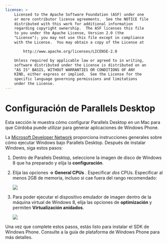 ```yaml
---
license: >
    Licensed to the Apache Software Foundation (ASF) under one
    or more contributor license agreements.  See the NOTICE file
    distributed with this work for additional information
    regarding copyright ownership.  The ASF licenses this file
    to you under the Apache License, Version 2.0 (the
    "License"); you may not use this file except in compliance
    with the License.  You may obtain a copy of the License at

        http://www.apache.org/licenses/LICENSE-2.0

    Unless required by applicable law or agreed to in writing,
    software distributed under the License is distributed on an
    "AS IS" BASIS, WITHOUT WARRANTIES OR CONDITIONS OF ANY
    KIND, either express or implied.  See the License for the
    specific language governing permissions and limitations
    under the License.
---
```


# Configuración de Parallels Desktop

Esta sección le muestra cómo configurar Parallels Desktop en un Mac para que Córdoba puede utilizar para generar aplicaciones de Windows Phone.

La [Microsoft Developer Network][1] proporciona instrucciones generales sobre cómo ejecutar Windows bajo Parallels Desktop. Después de instalar Windows, siga estos pasos:

 [1]: http://msdn.microsoft.com/en-US/library/windows/apps/jj945424

1.  Dentro de Parallels Desktop, seleccione la imagen de disco de Windows 8 que ha preparado y elija la **configuración**.

2.  Elija las opciones **→ General CPUs** . Especificar *dos* CPUs. Especificar al menos 2GB de memoria, incluso si cae fuera del rango recomendado:
    
    ![][2]

3.  Para poder ejecutar el dispositivo emulador de imagen dentro de la máquina virtual de Windows 8, elija las opciones de **optimización** y permiten **Virtualización anidados**.
    
    ![][3]

 [2]: img/guide/platforms/wp8/parallel_cpu_opts.png
 [3]: img/guide/platforms/wp8/parallel_optimize_opts.png

Una vez que complete estos pasos, estás listo para instalar el SDK de Windows Phone. Consulte a la guía de plataforma de Windows Phone para más detalles.